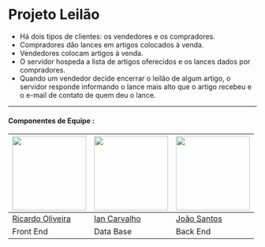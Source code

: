 <h1>Projeto Leilão</h1>


-  Há dois tipos de clientes: os vendedores e os compradores.
- Compradores dão lances em artigos colocados à venda.
 - Vendedores colocam artigos à venda.
- O servidor hospeda a lista de artigos oferecidos e os lances
dados por compradores.
- Quando um vendedor decide encerrar o leilão de algum artigo,
o servidor responde informando o lance mais alto que o artigo
recebeu e o e-mail de contato de quem deu o lance.


_____

#### Componentes de Equipe :

| <img src="https://avatars.githubusercontent.com/u/61097674?v=4" style="height:150px">  |  <img src="https://media-exp1.licdn.com/dms/image/D4D35AQHI0sW38OtKlA/profile-framedphoto-shrink_200_200/0/1631555738207?e=1653501600&v=beta&t=YlNVOsSZ5gaaUklUIR1WJlfJiLkJvZTDRKd6-jHLakA" style="height:150px"> |  <img src="https://avatars.githubusercontent.com/u/69692240?v=4" style="height:150px">  | 
|---|---|---|
| <a href="https://github.com/RicMerces"> Ricardo Oliveira </a>  |  <a href="https://github.com/Ian97861"> Ian Carvalho </a>   |   <a href="https://github.com/Joao7878"> João Santos </a>  
| Front End |  Data Base  |   Back End 




